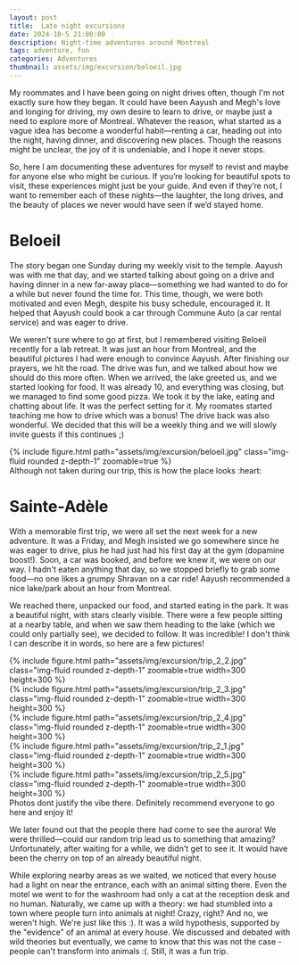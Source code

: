 ```yaml
---
layout: post
title:  Late night excursions
date: 2024-10-5 21:00:00
description: Night-time adventures around Montreal
tags: adventure, fun
categories: Adventures
thumbnail: assets/img/excursion/beloeil.jpg
---
```


My roommates and I have been going on night drives often, though I'm not exactly sure how they began. It could have been Aayush and Megh's love and longing for driving, my own desire to learn to drive, or maybe just a need to explore more of Montreal. Whatever the reason, what started as a vague idea has become a wonderful habit—renting a car, heading out into the night, having dinner, and discovering new places. Though the reasons might be unclear, the joy of it is undeniable, and I hope it never stops.

So, here I am documenting these adventures for myself to revist and maybe for anyone else who might be curious. If you’re looking for beautiful spots to visit, these experiences might just be your guide. And even if they’re not, I want to remember each of these nights—the laughter, the long drives, and the beauty of places we never would have seen if we’d stayed home.

# Beloeil

The story  began one Sunday during my weekly visit to the temple. Aayush was with me that day, and we started talking about going on a drive and having dinner in a new far-away place—something we had wanted to do for a while but never found the time for. This time, though, we were both motivated and even Megh, despite his busy schedule, encouraged it. It helped that Aayush could book a car through Commune Auto (a car rental service) and was eager to drive.

 We weren't sure where to go at first, but I remembered visiting Beloeil recently for a lab retreat. It was just an hour from Montreal, and the beautiful pictures I had were enough to convince Aayush. After finishing our prayers, we hit the road. The drive was fun, and we talked about how we should do this more often. When we arrived, the lake greeted us, and we started looking for food. It was already 10, and everything was closing, but we managed to find some good pizza. We took it by the lake, eating and chatting about life. It was the perfect setting for it. My roomates started teaching me how to drive which was a bonus! The drive back was also wonderful. We decided that this will be a weekly thing and we will slowly invite guests if this continues ;)

<div class="row mt-3">
    <div class="col-sm mt-3 mt-md-0 text-center">
        {% include figure.html path="assets/img/excursion/beloeil.jpg" class="img-fluid rounded z-depth-1" zoomable=true %}
    </div>
</div>
<div class="caption">
    Although not taken during our trip, this is how the place looks :heart:
</div>

# Sainte-Adèle

With a memorable first trip, we were all set the next week for a new adventure. It was a Friday, and Megh insisted we go somewhere since he was eager to drive, plus he had just had his first day at the gym (dopamine boost!). Soon, a car was booked, and before we knew it, we were on our way. I hadn't eaten anything that day, so we stopped briefly to grab some food—no one likes a grumpy Shravan on a car ride! Aayush recommended a nice lake/park about an hour from Montreal.

We reached there, unpacked our food, and started eating in the park. It was a beautiful night, with stars clearly visible. There were a few people sitting at a nearby table, and when we saw them heading to the lake (which we could only partially see), we decided to follow. It was incredible! I don't think I can describe it in words, so here are a few pictures!

<div class="row mt-3">
    <div class="col-sm mt-3 mt-md-0 text-center">
        {% include figure.html path="assets/img/excursion/trip_2_2.jpg" class="img-fluid rounded z-depth-1" zoomable=true width=300 height=300 %}
    </div>
    <div class="col-sm mt-3 mt-md-0 text-center">
        {% include figure.html path="assets/img/excursion/trip_2_3.jpg" class="img-fluid rounded z-depth-1" zoomable=true width=300 height=300 %}
    </div>
    <div class="col-sm mt-3 mt-md-0 text-center">
        {% include figure.html path="assets/img/excursion/trip_2_4.jpg" class="img-fluid rounded z-depth-1" zoomable=true width=300 height=300 %}
    </div>
</div>
<div class="row mt-3">
    <div class="col-sm mt-3 mt-md-0 text-center">
        {% include figure.html path="assets/img/excursion/trip_2_1.jpg" class="img-fluid rounded z-depth-1" zoomable=true width=300 height=300 %}
    </div>
    <div class="col-sm mt-3 mt-md-0 text-center">
        {% include figure.html path="assets/img/excursion/trip_2_5.jpg" class="img-fluid rounded z-depth-1" zoomable=true width=300 height=300 %}
    </div>
</div>
<div class="caption">
    Photos dont justify the vibe there. Definitely recommend everyone to go here and enjoy it!
</div>

We later found out that the people there had come to see the aurora! We were thrilled—could our random trip lead us to something that amazing? Unfortunately, after waiting for a while, we didn't get to see it. It would have been the cherry on top of an already beautiful night.

While exploring nearby areas as we waited, we noticed that every house had a light on near the entrance, each with an animal sitting there. Even the motel we went to for the washroom had only a cat at the reception desk and no human. Naturally, we came up with a theory: we had stumbled into a town where people turn into animals at night! Crazy, right? And no, we weren't high. We're just like this :). It was a wild hypothesis, supported by the "evidence" of an animal at every house. We discussed and debated with wild theories but eventually, we came to know that this was not the case - people can't transform into animals :(. Still, it was a fun trip.

